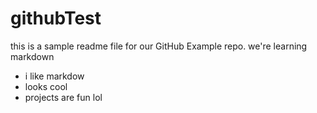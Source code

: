 # githubTest

this is a sample readme file for our GitHub Example repo. we're learning markdown
* i like markdow
* looks cool
* projects are fun lol
